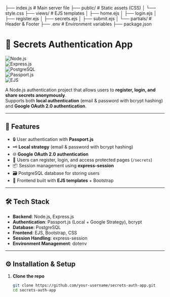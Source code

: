 ├── index.js             # Main server file
├── public/              # Static assets (CSS)
│   └── style.css
├── views/               # EJS templates
│   ├── home.ejs
│   ├── login.ejs
│   ├── register.ejs
│   ├── secrets.ejs
│   ├── submit.ejs
│   └── partials/        # Header & Footer
├── .env                 # Environment variables
├── package.json

# 🔑 Secrets Authentication App  

![Node.js](https://img.shields.io/badge/Node.js-339933?style=for-the-badge&logo=node.js&logoColor=white)  
![Express.js](https://img.shields.io/badge/Express.js-000000?style=for-the-badge&logo=express&logoColor=white)  
![PostgreSQL](https://img.shields.io/badge/PostgreSQL-336791?style=for-the-badge&logo=postgresql&logoColor=white)  
![Passport.js](https://img.shields.io/badge/Passport.js-34E27A?style=for-the-badge&logo=passport&logoColor=white)  
![EJS](https://img.shields.io/badge/EJS-8BC34A?style=for-the-badge&logoColor=white)  

A Node.js authentication project that allows users to **register, login, and share secrets anonymously**.  
Supports both **local authentication** (email & password with bcrypt hashing) and **Google OAuth 2.0 authentication**.  

---

## 🚀 Features  

- 🔒 User authentication with **Passport.js**  
- 🗝️ **Local strategy** (email & password with bcrypt hashing)  
- 🌐 **Google OAuth 2.0 authentication**  
- 📝 Users can register, login, and access protected pages (`/secrets`)  
- 📦 Session management using **express-session**  
- 🗃️ PostgreSQL database for storing users  
- 🎨 Frontend built with **EJS templates** + Bootstrap  

---

## 🛠️ Tech Stack  

- **Backend**: Node.js, Express.js  
- **Authentication**: Passport.js (Local + Google Strategy), bcrypt  
- **Database**: PostgreSQL  
- **Frontend**: EJS, Bootstrap, CSS  
- **Session Handling**: express-session  
- **Environment Management**: dotenv  

---

## ⚙️ Installation & Setup  

1. **Clone the repo**  
   ```bash
   git clone https://github.com/your-username/secrets-auth-app.git
   cd secrets-auth-app